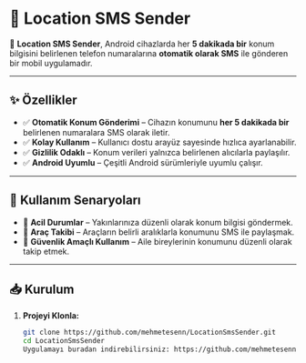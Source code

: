 # 📍 Location SMS Sender  

📡 **Location SMS Sender**, Android cihazlarda her **5 dakikada bir** konum bilgisini belirlenen telefon numaralarına **otomatik olarak SMS** ile gönderen bir mobil uygulamadır.  

---

## ✨ Özellikler  

- ✅ **Otomatik Konum Gönderimi** – Cihazın konumunu **her 5 dakikada bir** belirlenen numaralara SMS olarak iletir.  
- ✅ **Kolay Kullanım** – Kullanıcı dostu arayüz sayesinde hızlıca ayarlanabilir.  
- ✅ **Gizlilik Odaklı** – Konum verileri yalnızca belirlenen alıcılarla paylaşılır.  
- ✅ **Android Uyumlu** – Çeşitli Android sürümleriyle uyumlu çalışır.  

---

## 🚀 Kullanım Senaryoları  

- 📌 **Acil Durumlar** – Yakınlarınıza düzenli olarak konum bilgisi göndermek.  
- 📌 **Araç Takibi** – Araçların belirli aralıklarla konumunu SMS ile paylaşmak.  
- 📌 **Güvenlik Amaçlı Kullanım** – Aile bireylerinin konumunu düzenli olarak takip etmek.  

---

## 📥 Kurulum  

1. **Projeyi Klonla:**  
   ```bash
   git clone https://github.com/mehmetesenn/LocationSmsSender.git
   cd LocationSmsSender
   Uygulamayı buradan indirebilirsiniz: https://github.com/mehmetesenn/LocationSmsSender/blob/master/app-debug.aab
